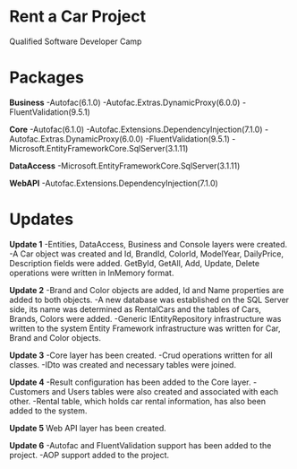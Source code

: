 # Rent a Car Project
Qualified Software Developer Camp

# Packages
<b>Business</b>
-Autofac(6.1.0)
-Autofac.Extras.DynamicProxy(6.0.0)
-FluentValidation(9.5.1)

<b>Core</b>
-Autofac(6.1.0)
-Autofac.Extensions.DependencyInjection(7.1.0)
-Autofac.Extras.DynamicProxy(6.0.0)
-FluentValidation(9.5.1)
-Microsoft.EntityFrameworkCore.SqlServer(3.1.11)

<b>DataAccess</b>
-Microsoft.EntityFrameworkCore.SqlServer(3.1.11)

<b>WebAPI</b>
-Autofac.Extensions.DependencyInjection(7.1.0)

# Updates
<b>Update 1</b>
-Entities, DataAccess, Business and Console layers were created.<br>
-A Car object was created and Id, BrandId, ColorId, ModelYear, DailyPrice, Description fields were added.
GetById, GetAll, Add, Update, Delete operations were written in InMemory format.

<b>Update 2</b>
-Brand and Color objects are added, Id and Name properties are added to both objects.
-A new database was established on the SQL Server side, its name was determined as RentalCars and the tables of Cars, Brands, Colors were added.
-Generic IEntityRepository infrastructure was written to the system
Entity Framework infrastructure was written for Car, Brand and Color objects.

<b>Update 3</b>
-Core layer has been created.
-Crud operations written for all classes.
-IDto was created and necessary tables were joined.

<b>Update 4</b>
-Result configuration has been added to the Core layer.
-Customers and Users tables were also created and associated with each other.
-Rental table, which holds car rental information, has also been added to the system.

<b>Update 5</b>
Web API layer has been created.

<b>Update 6</b>
-Autofac and FluentValidation support has been added to the project.
-AOP support added to the project.
